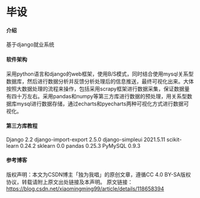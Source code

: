 # 毕设

#### 介绍
基于django就业系统

#### 软件架构
采用python语言和django的web框架，使用B/S模式，同时结合使用mysql关系型数据库，然后进行数据分析并反馈分析处理后的信息推送，最终可视化出来。大体按照大数据处理的流程来操作，包括采用scrapy框架进行数据采集，保证数据量有四十万左右。采用pandas和numpy等第三方库进行数据的预处理，用关系型数据库mysql进行数据存储，通过echarts和pyecharts两种可视化方式进行数据可视化。




#### 第三方库教程
Django                           2.2
django-import-export             2.5.0
django-simpleui                  2021.5.11
scikit-learn                     0.24.2
sklearn                          0.0
pandas                           0.25.3
PyMySQL                          0.9.3

#### 参考博客
版权声明：本文为CSDN博主「独为我唱」的原创文章，遵循CC 4.0 BY-SA版权协议，转载请附上原文出处链接及本声明。
原文链接：https://blog.csdn.net/xiaomingming99/article/details/118658394
